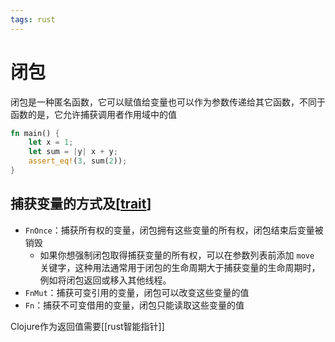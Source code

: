 ```yaml
---
tags: rust
---
```

# 闭包

闭包是一种匿名函数，它可以赋值给变量也可以作为参数传递给其它函数，不同于函数的是，它允许捕获调用者作用域中的值

```rust
fn main() {
    let x = 1;
    let sum = |y| x + y;
    assert_eq!(3, sum(2));
}
```

## 捕获变量的方式及[[trait]]

- `FnOnce`：捕获所有权的变量，闭包拥有这些变量的所有权，闭包结束后变量被销毁
  - 如果你想强制闭包取得捕获变量的所有权，可以在参数列表前添加 `move` 关键字，这种用法通常用于闭包的生命周期大于捕获变量的生命周期时，例如将闭包返回或移入其他线程。
- `FnMut`：捕获可变引用的变量，闭包可以改变这些变量的值
- `Fn`：捕获不可变借用的变量，闭包只能读取这些变量的值

Clojure作为返回值需要[[rust智能指针]]

[//begin]: # "Autogenerated link references for markdown compatibility"
[trait]: ../concept/trait.md "trait"
[//end]: # "Autogenerated link references"
